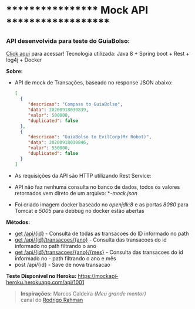 # **************** Mock API ******************
### API desenvolvida para teste do GuiaBolso: 
[Click aqui](https://github.com/GuiaBolso/seja-um-guia-back/tree/master) para acessar!
Tecnologia utilizada: Java 8 + Spring boot + Rest + log4j + Docker

**Sobre:**

- API de mock de Transações, baseado no response JSON abaixo:
    ```json
    [
      {
    	 "descricao": "Compass to GuiaBolso",
    	 "data": 20200918030839,
    	 "valor": 500000,
    	 "duplicated": false
      },
      {
    	 "descricao": "GuiaBolso to EvilCorp(Mr Robot)",
    	 "data": 20200918030846,
    	 "valor": 550000,
    	 "duplicated": false
      }
    ]
    ```

- As requisições da API são HTTP utilizando Rest Service:
- API não faz nenhuma consulta no banco de dados, todos os valores retornados vem direto de um arquivo: **-mock.json*
- Foi criado imagem docker baseado no *openjdk:8* e as portas *8080* para Tomcat e *5005* para debbug no docker estão abertas
	
**Métodos:**
- [get /api/{id}](https://mockapi-heroku.herokuapp.com/api/1001) - Consulta de todas as transacoes do ID informado no path
- [get /api/{id}/transacoes/{ano}](https://mockapi-heroku.herokuapp.com/api/1001/transacoes/2020) - Consulta das transacoes do id informado no path filtrando o ano
- [get /api/{id}/transacoes/{ano}/{mes}](https://mockapi-heroku.herokuapp.com/api/1001/transacoes/2020/1) - Consulta das transacoes do id informado no - path filtrando o ano e mês
- post /api/{id} - Save de nova transacao
	
	
**Teste Disponivel no Heroku:**
https://mockapi-heroku.herokuapp.com/api/1001


> **Inspirações:**
> Marcos Caldeira *(Meu grande mentor)*  
> canal do [Rodrigo Rahman](https://www.youtube.com/channel/UC5hvPObwya8kzWWB-wmVlXg)